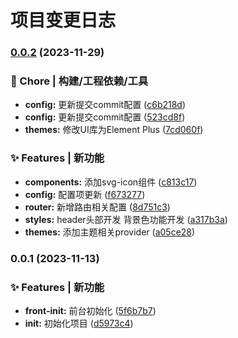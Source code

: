 # 项目变更日志


### [0.0.2](https://github.com/guo-zi-xin/v3-blog/compare/v0.0.1...v0.0.2) (2023-11-29)


### 🚀 Chore | 构建/工程依赖/工具

* **config:** 更新提交commit配置 ([c6b218d](https://github.com/guo-zi-xin/v3-blog/commit/c6b218de0a8b5922e41ec18c39ca30cdab58a7a9))
* **config:** 更新提交commit配置 ([523cd8f](https://github.com/guo-zi-xin/v3-blog/commit/523cd8f8f3d425be08a6cb3c18d423e6f637b351))
* **themes:** 修改UI库为Element Plus ([7cd060f](https://github.com/guo-zi-xin/v3-blog/commit/7cd060f872940d2c3eb231a205b980686c389c13))


### ✨ Features | 新功能

* **components:** 添加svg-icon组件 ([c813c17](https://github.com/guo-zi-xin/v3-blog/commit/c813c17dc20946ec6e125aa9e77c9453b0016098))
* **config:** 配置项更新 ([f673277](https://github.com/guo-zi-xin/v3-blog/commit/f6732779f07477a13eca20b8820064efc4b9222c))
* **router:** 新增路由相关配置 ([8d751c3](https://github.com/guo-zi-xin/v3-blog/commit/8d751c3da6298e51dd4e2ba5f37df160b4322d21))
* **styles:** header头部开发 背景色功能开发 ([a317b3a](https://github.com/guo-zi-xin/v3-blog/commit/a317b3ab4dfb461c86316beb7998c5be993927a2))
* **themes:** 添加主题相关provider ([a05ce28](https://github.com/guo-zi-xin/v3-blog/commit/a05ce281ee47456c1cdf0b5253257013f4988e3d))

### 0.0.1 (2023-11-13)


### ✨ Features | 新功能

* **front-init:** 前台初始化 ([5f6b7b7](https://github.com/guo-zi-xin/v3-blog/commit/5f6b7b732dd5dd9dbb332c773304d7d695844e4a))
* **init:** 初始化项目 ([d5973c4](https://github.com/guo-zi-xin/v3-blog/commit/d5973c487ececf28a31a4210cfe62204bc7c852c))
